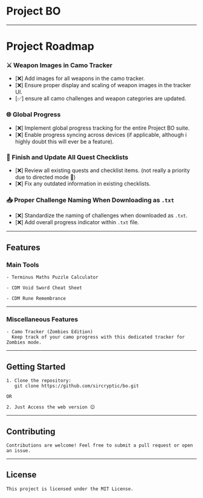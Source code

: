 # Project BO


---

# Project Roadmap

### ⚔️ Weapon Images in Camo Tracker
- [❌] Add images for all weapons in the camo tracker.
- [❌] Ensure proper display and scaling of weapon images in the tracker UI.
- [✅] ensure all camo challenges and weapon categories are updated.

### 🌐 Global Progress
- [❌] Implement global progress tracking for the entire Project BO suite.
- [❌] Enable progress syncing across devices (if applicable, although i highly doubt this will ever be a feature).

### 📝 Finish and Update All Quest Checklists
- [❌] Review all existing quests and checklist items. (not really a priority due to directed mode 🤔)
- [❌] Fix any outdated information in existing checklists.

### 📥 Proper Challenge Naming When Downloading as `.txt`
- [❌] Standardize the naming of challenges when downloaded as `.txt`.
- [❌] Add overall progress indicator within `.txt` file.

---

## Features

### **Main Tools**
```
- Terminus Maths Puzzle Calculator

- CDM Void Sword Cheat Sheet

- CDM Rune Remembrance
```

---

### **Miscellaneous Features**
```
- Camo Tracker (Zombies Edition)
  Keep track of your camo progress with this dedicated tracker for Zombies mode.
```

---

## Getting Started

```
1. Clone the repository:
   git clone https://github.com/sircryptic/bo.git

OR  

2. Just Access the web version 😊
```

---

## Contributing

```
Contributions are welcome! Feel free to submit a pull request or open an issue.
```

---

## License

```
This project is licensed under the MIT License.
```


